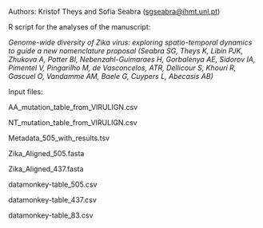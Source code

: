 Authors: Kristof Theys and Sofia Seabra (sgseabra@ihmt.unl.pt)

R script for the analyses of the manuscript:

*Genome-wide diversity of Zika virus: exploring spatio-temporal dynamics to guide a new nomenclature proposal (Seabra SG, Theys K, Libin PJK, Zhukova A, Potter BI, Nebenzahl-Guimaraes H, Gorbalenya AE, Sidorov IA, Pimentel V, Pingarilho M, de Vasconcelos, ATR, Dellicour S, Khouri R, Gascuel O, Vandamme AM, Baele G, Cuypers L, Abecasis AB)*

Input files:

AA_mutation_table_from_VIRULIGN.csv

NT_mutation_table_from_VIRULIGN.csv

Metadata_505_with_results.tsv 

Zika_Aligned_505.fasta

Zika_Aligned_437.fasta

datamonkey-table_505.csv

datamonkey-table_437.csv

datamonkey-table_83.csv

